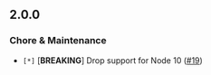 ## 2.0.0

### Chore & Maintenance

- `[*]` [**BREAKING**] Drop support for Node 10 ([#19](https://github.com/rodion-arr/google-index/pull/19))
